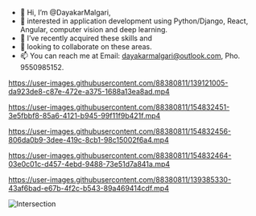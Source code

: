 - 👋 Hi, I’m @DayakarMalgari,
- 👀 interested in application development using Python/Django, React, Angular, computer vision and deep learning. 
- 🌱 I’ve recently acquired these skills and 
- 💞️ looking to collaborate on these areas.
- 📫 You can reach me at Email: dayakarmalgari@outlook.com, Pho. 9550985152.





https://user-images.githubusercontent.com/88380811/139121005-da923de8-c87e-472e-a375-1688a13ea8ad.mp4






https://user-images.githubusercontent.com/88380811/154832451-3e5fbbf8-85a6-4121-b945-99f11f9b421f.mp4



https://user-images.githubusercontent.com/88380811/154832456-806da0b9-3dee-419c-8cb1-98c15002f6a4.mp4



https://user-images.githubusercontent.com/88380811/154832464-03e0c01c-d457-4ebd-9488-73e51d7a841a.mp4



https://user-images.githubusercontent.com/88380811/139385330-43af6bad-e67b-4f2c-b543-89a469414cdf.mp4

![Intersection](https://user-images.githubusercontent.com/88380811/154832477-7a3fc192-48e9-4aff-9fd1-548b292dc1f7.png)

<!---
DayakarMalgari/DayakarMalgari is a ✨ special ✨ repository because its `README.md` (this file) appears on your GitHub profile.
You can click the Preview link to take a look at your changes.
--->


